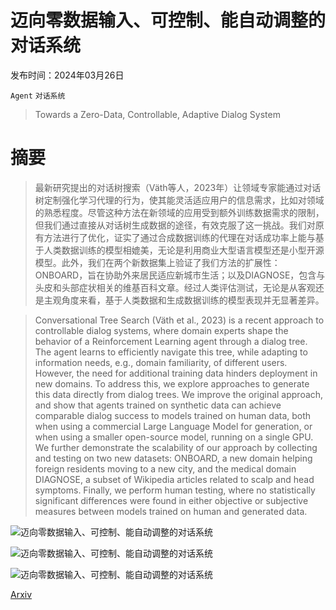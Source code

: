 # 迈向零数据输入、可控制、能自动调整的对话系统

发布时间：2024年03月26日

`Agent` `对话系统`

> Towards a Zero-Data, Controllable, Adaptive Dialog System

# 摘要

> 最新研究提出的对话树搜索（Väth等人，2023年）让领域专家能通过对话树定制强化学习代理的行为，使其能灵活适应用户的信息需求，比如对领域的熟悉程度。尽管这种方法在新领域的应用受到额外训练数据需求的限制，但我们通过直接从对话树生成数据的途径，有效克服了这一挑战。我们对原有方法进行了优化，证实了通过合成数据训练的代理在对话成功率上能与基于人类数据训练的模型相媲美，无论是利用商业大型语言模型还是小型开源模型。此外，我们在两个新数据集上验证了我们方法的扩展性：ONBOARD，旨在协助外来居民适应新城市生活；以及DIAGNOSE，包含与头皮和头部症状相关的维基百科文章。经过人类评估测试，无论是从客观还是主观角度来看，基于人类数据和生成数据训练的模型表现并无显著差异。

> Conversational Tree Search (Väth et al., 2023) is a recent approach to controllable dialog systems, where domain experts shape the behavior of a Reinforcement Learning agent through a dialog tree. The agent learns to efficiently navigate this tree, while adapting to information needs, e.g., domain familiarity, of different users. However, the need for additional training data hinders deployment in new domains. To address this, we explore approaches to generate this data directly from dialog trees. We improve the original approach, and show that agents trained on synthetic data can achieve comparable dialog success to models trained on human data, both when using a commercial Large Language Model for generation, or when using a smaller open-source model, running on a single GPU. We further demonstrate the scalability of our approach by collecting and testing on two new datasets: ONBOARD, a new domain helping foreign residents moving to a new city, and the medical domain DIAGNOSE, a subset of Wikipedia articles related to scalp and head symptoms. Finally, we perform human testing, where no statistically significant differences were found in either objective or subjective measures between models trained on human and generated data.

![迈向零数据输入、可控制、能自动调整的对话系统](../../../paper_images/2403.17582/task_example.png)

![迈向零数据输入、可控制、能自动调整的对话系统](../../../paper_images/2403.17582/question_length.png)

![迈向零数据输入、可控制、能自动调整的对话系统](../../../paper_images/2403.17582/question_similarities_llama.png)

[Arxiv](https://arxiv.org/abs/2403.17582)